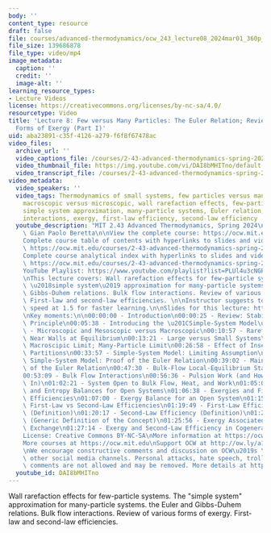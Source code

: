 ```yaml
---
body: ''
content_type: resource
draft: false
file: courses/advanced-thermodynamics/ocw_243_lecture08_2024mar01_360p_16_9.mp4
file_size: 139686878
file_type: video/mp4
image_metadata:
  caption: ''
  credit: ''
  image-alt: ''
learning_resource_types:
- Lecture Videos
license: https://creativecommons.org/licenses/by-nc-sa/4.0/
resourcetype: Video
title: 'Lecture 8: Few versus Many Particles: The Euler Relation; Review of Various
  Forms of Exergy (Part I)'
uid: aba23891-c35f-4126-a279-f6f8f67478ac
video_files:
  archive_url: ''
  video_captions_file: /courses/2-43-advanced-thermodynamics-spring-2024/1ITWywgNSd6ybFeBpdD6V-hJPekC5d1J5_transcript.webvtt
  video_thumbnail_file: https://img.youtube.com/vi/DAI8bMHITno/default.jpg
  video_transcript_file: /courses/2-43-advanced-thermodynamics-spring-2024/1ITWywgNSd6ybFeBpdD6V-hJPekC5d1J5_transcript.pdf
video_metadata:
  video_speakers: ''
  video_tags: Thermodynamics of small systems, few particles versus many particles,
    macroscopic versus microscopic, wall rarefaction effects, few-particle systems,
    simple system approximation, many-particle systems, Euler relation, bulk flow
    interactions, exergy, first-law efficiency, second-law efficiency
  youtube_description: "MIT 2.43 Advanced Thermodynamics, Spring 2024\nInstructor:\
    \ Gian Paolo Beretta\n\nView the complete course: https://ocw.mit.edu/courses/2-43-advanced-thermodynamics-spring-2024/\n\
    Complete course table of contents with hyperlinks to slides and video timestamps:\
    \ https://ocw.mit.edu/courses/2-43-advanced-thermodynamics-spring-2024/resources/mit2_43_s24_toc_slides_pdf/\n\
    Complete course analytical index with hyperlinks to slides and video timestamps:\
    \ https://ocw.mit.edu/courses/2-43-advanced-thermodynamics-spring-2024/resources/mit2_43_s24_index_slides_pdf/\n\
    YouTube Playlist: https://www.youtube.com/playlist?list=PLUl4u3cNGP6309d0oJDiVo1CvxUQXJ2il\n\
    \nThis lecture covers: Wall rarefaction effects for few-particle systems. The\
    \ \u2018simple system\u2019 approximation for many-particle systems. Euler and\
    \ Gibbs-Duhem relations. Bulk flow interactions. Review of various forms of exergy.\
    \ First-law and second-law efficiencies. \n\nInstructor suggests to set viewing\
    \ speed at 1.5 for faster learning.\n\nSlides for this lecture: https://ocw.mit.edu/courses/2-43-advanced-thermodynamics-spring-2024/resources/mit2_43_s24_lec08_pdf/\n\
    \nKey moments:\n\n00:00:00 - Introduction\n00:00:25 - Review: Stability and LeChatelier-Braun\
    \ Principle\n00:05:38 - Introducing the \u201CSimple-System Model\u201D\n00:06:09\
    \ - Microscopic and Mesoscopic versus Macroscopic\n00:10:57 - Rarefaction Effects\
    \ Near Walls at Equilibrium\n00:13:21 - Large versus Small Systems\n00:14:32 -\
    \ Macroscipic Limit; Many-Particle Limit\n00:26:58 - Effect of Inserting and Removing\
    \ Partitions\n00:33:57 - Simple-System Model: Limiting Assumption\n00:37:17 -\
    \ Simple-System Model: Proof of the Euler Relation\n00:39:02 - Main Consequence\
    \ of the Euler Relation\n00:47:30 - Bulk-Flow Local-Equilibrium State Model\n\
    00:53:09 - Bulk Flow Interactions\n00:56:36 - Pulsion Work (and How Enthalpy Gets\
    \ In)\n01:02:21 - System Open to Bulk Flow, Heat, and Work\n01:05:04 - Mass, Energy\
    \ and Entropy Balances for Open Systems\n01:06:38 - Exergies and First and Second-Law\
    \ Efficiencies\n01:07:00 - Exergy Balance for an Open System\n01:15:33 - Review:\
    \ First-Law vs Second-Law Efficiencies\n01:19:49 - First-Law Efficiency or COP\
    \ (Definition)\n01:20:17 - Second-Law Efficiency (Definition)\n01:23:16 - Exergy\
    \ (Generic Definition of the Concept)\n01:25:56 - Exergy Associated with Heat\
    \ Exchange\n01:27:14 - Exergy and Second-Law Efficiency in Cogeneration\n\n\n\
    License: Creative Commons BY-NC-SA\nMore information at https://ocw.mit.edu/terms\n\
    More courses at https://ocw.mit.edu\nSupport OCW at http://ow.ly/a1If50zVRlQ\n\
    \nWe encourage constructive comments and discussion on OCW\u2019s YouTube and\
    \ other social media channels. Personal attacks, hate speech, trolling, and inappropriate\
    \ comments are not allowed and may be removed. More details at https://ocw.mit.edu/comments."
  youtube_id: DAI8bMHITno
---
```

Wall rarefaction effects for few-particle systems. The "simple system" approximation for many-particle systems. the Euler and Gibbs-Duhem relations. Bulk flow interactions. Review of various forms of exergy. First-law and second-law efficiencies.